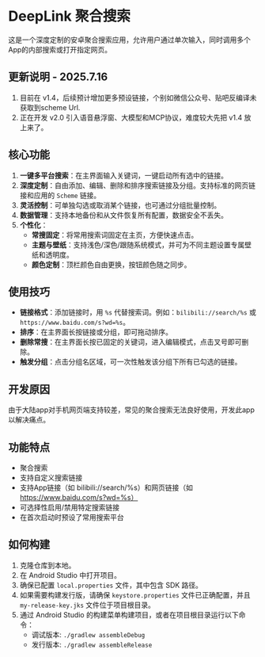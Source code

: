 # DeepLink 聚合搜索

这是一个深度定制的安卓聚合搜索应用，允许用户通过单次输入，同时调用多个App的内部搜索或打开指定网页。

## 更新说明 - 2025.7.16

1. 目前在 v1.4，后续预计增加更多预设链接，个别如微信公众号、贴吧反编译未获取到scheme Url.
2. 正在开发 v2.0 引入语音悬浮窗、大模型和MCP协议，难度较大先把 v1.4 放上来了。

## 核心功能

1.  **一键多平台搜索**：在主界面输入关键词，一键启动所有选中的链接。
2.  **深度定制**：自由添加、编辑、删除和排序搜索链接及分组。支持标准的网页链接和应用的 `Scheme` 链接。
3.  **灵活控制**：可单独勾选或取消某个链接，也可通过分组批量控制。
4.  **数据管理**：支持本地备份和从文件恢复所有配置，数据安全不丢失。
5.  **个性化**：
    *   **常搜固定**：将常用搜索词固定在主页，方便快速点击。
    *   **主题与壁纸**：支持浅色/深色/跟随系统模式，并可为不同主题设置专属壁纸和透明度。
    *   **颜色定制**：顶栏颜色自由更换，按钮颜色随之同步。

## 使用技巧

*   **链接格式**：添加链接时，用 `%s` 代替搜索词。例如：`bilibili://search/%s` 或 `https://www.baidu.com/s?wd=%s`。
*   **排序**：在主界面长按链接或分组，即可拖动排序。
*   **删除常搜**：在主界面长按已固定的关键词，进入编辑模式，点击叉号即可删除。
*   **触发分组**：点击分组名区域，可一次性触发该分组下所有已勾选的链接。


## 开发原因

由于大陆app对手机网页端支持较差，常见的聚合搜索无法良好使用，开发此app以解决痛点。

## 功能特点

- 聚合搜索
- 支持自定义搜索链接
- 支持App链接（如 bilibili://search/%s）和网页链接（如 https://www.baidu.com/s?wd=%s）
- 可选择性启用/禁用特定搜索链接
- 在首次启动时预设了常用搜索平台

## 如何构建

1.  克隆仓库到本地。
2.  在 Android Studio 中打开项目。
3.  确保已配置 `local.properties` 文件，其中包含 SDK 路径。
4.  如果需要构建发行版，请确保 `keystore.properties` 文件已正确配置，并且 `my-release-key.jks` 文件位于项目根目录。
5.  通过 Android Studio 的构建菜单构建项目，或者在项目根目录运行以下命令：
    *   调试版本: `./gradlew assembleDebug`
    *   发行版本: `./gradlew assembleRelease`

